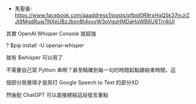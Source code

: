 
* 馬聖豪: https://www.facebook.com/aaaddress1/posts/pfbid0R9rxHqQ5k37mJrZJt9MgdRuw7NXeUBzJbonBt4xvvW3oVguHMDaHqWB6U8Trr4iUl

其實 OpenAI Whisper Console 就超強

? $pip install -U openai-whisper 

就有 $whisper 可以用了

不需要自己寫 Python 串啊？甚至精確到每一句的時間起點跟結束時間，這

個部分我覺得才是屌打 Google Speech to Text 的部分XD

然後配 ChatGPT 可以直接總結這段發言重點